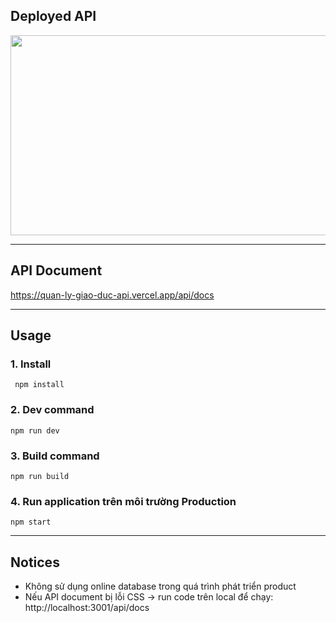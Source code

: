 ## Deployed API

<a href="https://quan-ly-giao-duc-api.vercel.app/"><img src="https://docs.google.com/uc?export=download&id=1N_85fCRgV12AiJvPHID7r4PjjjJMK4JV" style="width: 540px; height: 320px; object-fit:cover"/></a>

---

## API Document

https://quan-ly-giao-duc-api.vercel.app/api/docs

---

## Usage

### 1. Install

     npm install

### 2. Dev command

    npm run dev

### 3. Build command

    npm run build

### 4. Run application trên môi trường Production

    npm start

---

## Notices

- Không sử dụng online database trong quá trình phát triển product
- Nếu API document bị lỗi CSS -> run code trên local để chạy: http://localhost:3001/api/docs
